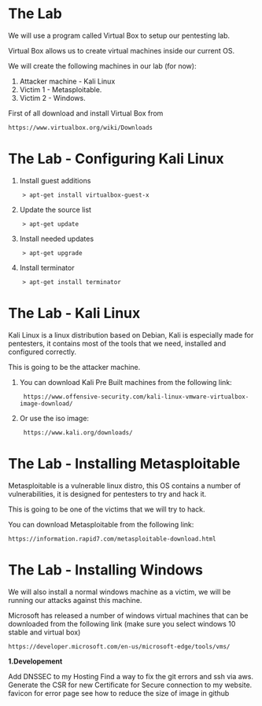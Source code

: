 # The Lab

We will use a program called Virtual Box to setup our pentesting lab.

Virtual Box allows us to create virtual machines inside our current OS.

We will create the following machines in our lab (for now):

1. Attacker machine - Kali Linux
2. Victim 1 - Metasploitable.
3. Victim 2 - Windows.

First of all download and install Virtual Box from

    https://www.virtualbox.org/wiki/Downloads

# The Lab - Configuring Kali Linux

1. Install guest additions

```
    > apt-get install virtualbox-guest-x
```
2. Update the source list

```
    > apt-get update
```
3. Install needed updates

```
    > apt-get upgrade
```
4. Install terminator
```
    > apt-get install terminator
```

# The Lab - Kali Linux

Kali Linux is a linux distribution based on Debian, Kali is especially made for
pentesters, it contains most of the tools that we need, installed and configured
correctly.

This is going to be the attacker machine.

1. You can download Kali Pre Built machines from the following link:

        https://www.offensive-security.com/kali-linux-vmware-virtualbox-image-download/

2. Or use the iso image:

        https://www.kali.org/downloads/

# The Lab - Installing Metasploitable

Metasploitable is a vulnerable linux distro, this OS contains a number of
vulnerabilities, it is designed for pentesters to try and hack it.

This is going to be one of the victims that we will try to hack.

You can download Metasploitable from the following link:

    https://information.rapid7.com/metasploitable-download.html


# The Lab - Installing Windows

We will also install a normal windows machine as a victim, we will be
running our attacks against this machine.

Microsoft has released a number of windows virtual machines that can
be downloaded from the following link (make sure you select windows 10
stable and virtual box)

    https://developer.microsoft.com/en-us/microsoft-edge/tools/vms/

**1.Developement**

Add DNSSEC to my Hosting
Find a way to fix the git errors and ssh via aws.
Generate the CSR for new Certificate for Secure connection to my website.
favicon for error page
see how to reduce the size of image in github

<!--stackedit_data:
eyJoaXN0b3J5IjpbLTEzMzk5ODA2NzFdfQ==
-->
